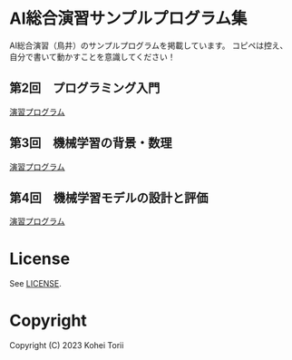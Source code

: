# AI総合演習サンプルプログラム集
AI総合演習（鳥井）のサンプルプログラムを掲載しています。
コピペは控え、自分で書いて動かすことを意識してください！

## 第2回　プログラミング入門
[演習プログラム](./ai02.ipynb)

## 第3回　機械学習の背景・数理
[演習プログラム](./ai03.ipynb)

## 第4回　機械学習モデルの設計と評価
[演習プログラム](./ai04.ipynb)

# License
See [LICENSE](./LICENSE).

# Copyright
Copyright (C) 2023 Kohei Torii